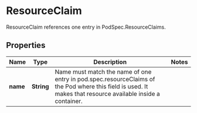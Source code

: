 

# ResourceClaim

ResourceClaim references one entry in PodSpec.ResourceClaims.

## Properties

Name | Type | Description | Notes
------------ | ------------- | ------------- | -------------
**name** | **String** | Name must match the name of one entry in pod.spec.resourceClaims of the Pod where this field is used. It makes that resource available inside a container. | 



